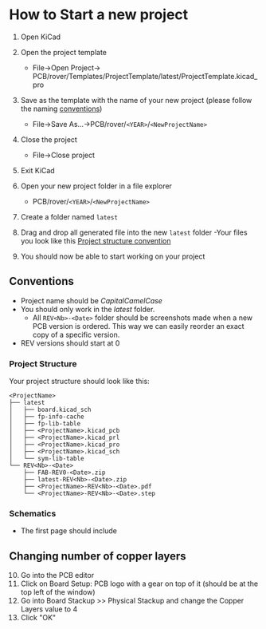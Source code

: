 
# How to Start a new project

1. Open KiCad
2. Open the project template
	- File->Open Project-> PCB/rover/Templates/ProjectTemplate/latest/ProjectTemplate.kicad_pro
3. Save as the template with the name of your new project (please follow the naming [conventions](KiCad%20Project%20Guidelines.md#Conventions))
	- File->Save As...->PCB/rover/`<YEAR>`/`<NewProjectName>`
4. Close the project
	- File->Close project
5. Exit KiCad
6. Open your new project folder in a file explorer
	- PCB/rover/`<YEAR>`/`<NewProjectName>`
7. Create a folder named `latest`
8. Drag and drop all generated file into the new `latest` folder
	-Your files you look like this [Project structure convention](KiCad%20Project%20Guidelines.md#Project%20Structure)

9. You should now be able to start working on your project
## Conventions
- Project name should be *CapitalCamelCase*
- You should only work in the *latest* folder.
	- All `REV<Nb>-<Date>` folder should be screenshots made when a new PCB version is ordered. This way we can easily reorder an exact copy of a specific version.
- REV versions should start at 0

### Project Structure

Your project structure should look like this:
```
<ProjectName>
├── latest
│   ├── board.kicad_sch
│   ├── fp-info-cache
│   ├── fp-lib-table
│   ├── <ProjectName>.kicad_pcb
│   ├── <ProjectName>.kicad_prl
│   ├── <ProjectName>.kicad_pro
│   ├── <ProjectName>.kicad_sch
│   └── sym-lib-table
└── REV<Nb>-<Date>
    ├── FAB-REV0-<Date>.zip
    ├── latest-REV<Nb>-<Date>.zip
    ├── <ProjectName>-REV<Nb>-<Date>.pdf
    └── <ProjectName>-REV<Nb>-<Date>.step
```

### Schematics
-  The first page should include 

## Changing number of copper layers

10. Go into the PCB editor
11. Click on Board Setup: PCB logo with a gear on top of it (should be at the top left of the window)
12. Go into Board Stackup >> Physical Stackup and change the Copper Layers value to 4
13. Click "OK"
